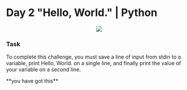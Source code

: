# Day 2 "Hello, World." | Python

<p align="center">
  <img src="https://github.com/Kyuubang/example_readme/blob/master/HR-Logo-Main.png">
</p>

### Task
<p>
To complete this challenge, you must save a line of input from stdin to a variable, print Hello, World. on a single line, and finally print the value of your variable on a second line. 
</p>
**you have got this**
